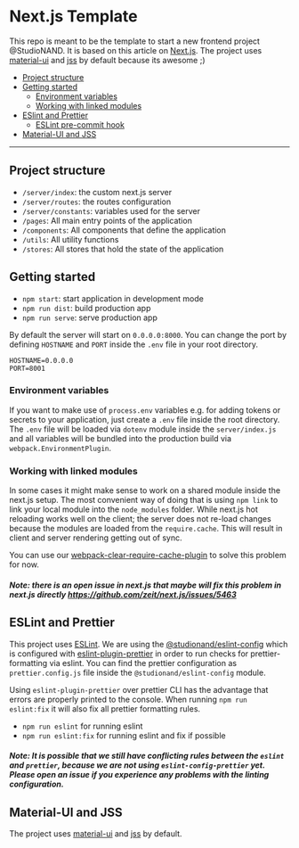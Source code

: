 # Next.js Template

This repo is meant to be the template to start a new frontend project @StudioNAND. It is based on this article on [Next.js](https://github.com/zeit/next.js/). The project uses [material-ui](https://material-ui.com/) and [jss](http://cssinjs.org/) by default because its awesome ;)

- [Project structure](#project-structure)
- [Getting started](#getting-started)
  - [Environment variables](#environment-variables)
  - [Working with linked modules](#working-with-linked-modules)
- [ESlint and Prettier](#eslint-and-prettier)
  - [ESLint pre-commit hook](#eslint-pre-commit-hook)
- [Material-UI and JSS](#material-ui-and-jss)

___________

## Project structure

- `/server/index`: the custom next.js server
- `/server/routes`: the routes configuration
- `/server/constants`: variables used for the server
- `/pages`: All main entry points of the application
- `/components`: All components that define the application
- `/utils`: All utility functions
- `/stores`: All stores that hold the state of the application


## Getting started

- `npm start`: start application in development mode
- `npm run dist`: build production app
- `npm run serve`: serve production app

By default the server will start on `0.0.0.0:8000`. You can change the port by defining `HOSTNAME` and `PORT` inside the `.env` file in your root directory.

```
HOSTNAME=0.0.0.0
PORT=8001
```

### Environment variables

If you want to make use of `process.env` variables e.g. for adding tokens or secrets to your application, just create a `.env` file inside the root directory. The `.env` file will be loaded via `dotenv` module inside the `server/index.js` and all variables will be bundled into the production build via `webpack.EnvironmentPlugin`.


### Working with linked modules

In some cases it might make sense to work on a shared module inside the next.js setup. The most convenient way of doing that is using `npm link` to link your local module into the `node_modules` folder. While next.js hot reloading works well on the client; the server does not re-load changes because the modules are loaded from the `require.cache`. This will result in client and server rendering getting out of sync.

You can use our [webpack-clear-require-cache-plugin](https://github.com/maerzhase/webpack-clear-require-cache-plugin#nextjs-example) to solve this problem for now.

##### Note: there is an open issue in next.js that maybe will fix this problem in next.js directly https://github.com/zeit/next.js/issues/5463

## ESLint and Prettier

This project uses [ESLint](https://eslint.org/). We are using the [@studionand/eslint-config](https://www.npmjs.com/package/@studionand/eslint-config) which is configured with [eslint-plugin-prettier](https://github.com/prettier/eslint-plugin-prettier) in order to run checks for prettier-formatting via eslint. You can find the prettier configuration as `prettier.config.js` file inside the `@studionand/eslint-config` module.

Using `eslint-plugin-prettier` over prettier CLI has the advantage that errors are properly printed to the console. When running `npm run eslint:fix` it will also fix all prettier formatting rules.

- `npm run eslint` for running eslint
- `npm run eslint:fix` for running eslint and fix if possible

##### Note: It is possible that we still have conflicting rules between the `eslint` and `prettier`, because we are not using `eslint-config-prettier` yet. Please open an issue if you experience any problems with the linting configuration.

## Material-UI and JSS

The project uses [material-ui](https://material-ui.com/) and [jss](http://cssinjs.org/) by default.